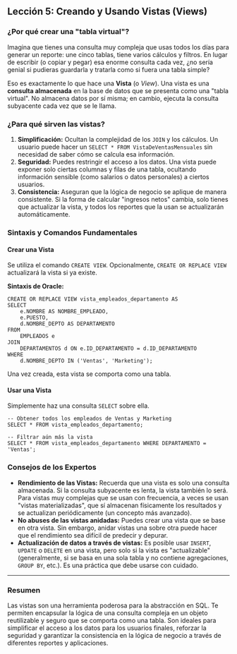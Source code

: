 ## Lección 5: Creando y Usando Vistas (Views)

### ¿Por qué crear una "tabla virtual"?

Imagina que tienes una consulta muy compleja que usas todos los días para generar un reporte: une cinco tablas, tiene varios cálculos y filtros. En lugar de escribir (o copiar y pegar) esa enorme consulta cada vez, ¿no sería genial si pudieras guardarla y tratarla como si fuera una tabla simple?

Eso es exactamente lo que hace una **Vista** (o *View*). Una vista es una **consulta almacenada** en la base de datos que se presenta como una "tabla virtual". No almacena datos por sí misma; en cambio, ejecuta la consulta subyacente cada vez que se le llama.

### ¿Para qué sirven las vistas?
1.  **Simplificación:** Ocultan la complejidad de los `JOIN` y los cálculos. Un usuario puede hacer un `SELECT * FROM VistaDeVentasMensuales` sin necesidad de saber cómo se calcula esa información.
2.  **Seguridad:** Puedes restringir el acceso a los datos. Una vista puede exponer solo ciertas columnas y filas de una tabla, ocultando información sensible (como salarios o datos personales) a ciertos usuarios.
3.  **Consistencia:** Aseguran que la lógica de negocio se aplique de manera consistente. Si la forma de calcular "ingresos netos" cambia, solo tienes que actualizar la vista, y todos los reportes que la usan se actualizarán automáticamente.

### Sintaxis y Comandos Fundamentales

#### Crear una Vista

Se utiliza el comando `CREATE VIEW`. Opcionalmente, `CREATE OR REPLACE VIEW` actualizará la vista si ya existe.

**Sintaxis de Oracle:**
```oracle
CREATE OR REPLACE VIEW vista_empleados_departamento AS
SELECT
    e.NOMBRE AS NOMBRE_EMPLEADO,
    e.PUESTO,
    d.NOMBRE_DEPTO AS DEPARTAMENTO
FROM
    EMPLEADOS e
JOIN
    DEPARTAMENTOS d ON e.ID_DEPARTAMENTO = d.ID_DEPARTAMENTO
WHERE
    d.NOMBRE_DEPTO IN ('Ventas', 'Marketing');
```

Una vez creada, esta vista se comporta como una tabla.

#### Usar una Vista
Simplemente haz una consulta `SELECT` sobre ella.
```oracle
-- Obtener todos los empleados de Ventas y Marketing
SELECT * FROM vista_empleados_departamento;

-- Filtrar aún más la vista
SELECT * FROM vista_empleados_departamento WHERE DEPARTAMENTO = 'Ventas';
```

### Consejos de los Expertos
- **Rendimiento de las Vistas:** Recuerda que una vista es solo una consulta almacenada. Si la consulta subyacente es lenta, la vista también lo será. Para vistas muy complejas que se usan con frecuencia, a veces se usan "vistas materializadas", que sí almacenan físicamente los resultados y se actualizan periódicamente (un concepto más avanzado).
- **No abuses de las vistas anidadas:** Puedes crear una vista que se base en otra vista. Sin embargo, anidar vistas una sobre otra puede hacer que el rendimiento sea difícil de predecir y depurar.
- **Actualización de datos a través de vistas:** Es posible usar `INSERT`, `UPDATE` o `DELETE` en una vista, pero solo si la vista es "actualizable" (generalmente, si se basa en una sola tabla y no contiene agregaciones, `GROUP BY`, etc.). Es una práctica que debe usarse con cuidado.

---

### Resumen
Las vistas son una herramienta poderosa para la abstracción en SQL. Te permiten encapsular la lógica de una consulta compleja en un objeto reutilizable y seguro que se comporta como una tabla. Son ideales para simplificar el acceso a los datos para los usuarios finales, reforzar la seguridad y garantizar la consistencia en la lógica de negocio a través de diferentes reportes y aplicaciones.
